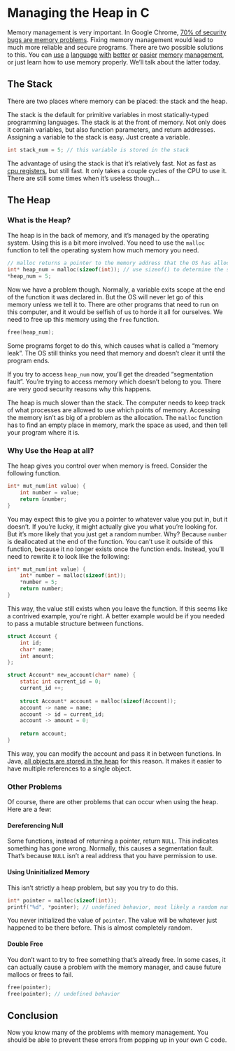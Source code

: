 # Managing the Heap in C

Memory management is very important. In Google Chrome, [70% of security bugs are memory problems](https://zdnet.com/article/chrom-70-of-all-security-bugs-are-memory-safety-issues/). Fixing memory management would lead to much more reliable and secure programs. There are two possible solutions to this. You can [use](https://www.java.com/) [a](https://www.haskell.com/) [language](https://www.python.org/) [with](https://nim-lang.org/) [better](https://www.rust-lang.org/) [or](https://en.wikipedia.org/wiki/Pony) [easier](https://docs.microsoft.com/en-us/dotnet/csharp/) [memory](https://ziglang.org/) [management](https://www.javascript.com/), or just learn how to use memory properly. We’ll talk about the latter today.

## The Stack

There are two places where memory can be placed: the stack and the heap.

The stack is the default for primitive variables in most statically-typed programming languages. The stack is at the front of memory. Not only does it contain variables, but also function parameters, and return addresses. Assigning a variable to the stack is easy. Just create a variable.

```c
int stack_num = 5; // this variable is stored in the stack
```

The advantage of using the stack is that it’s relatively fast. Not as fast as [cpu registers](https://www.section.io/engineering-education/assembly-part-1/#registers), but still fast. It only takes a couple cycles of the CPU to use it. There are still some times when it’s useless though…

## The Heap

### What is the Heap?

The heap is in the back of memory, and it’s managed by the operating system. Using this is a bit more involved. You need to use the `malloc` function to tell the operating system how much memory you need.

```c
// malloc returns a pointer to the memory address that the OS has allocated to your program
int* heap_num = malloc(sizeof(int)); // use sizeof() to determine the size of a value
*heap_num = 5;
```

Now we have a problem though. Normally, a variable exits scope at the end of the function it was declared in. But the OS will never let go of this memory unless we tell it to. There are other programs that need to run on this computer, and it would be selfish of us to horde it all for ourselves. We need to free up this memory using the `free` function.

```c
free(heap_num);
```

Some programs forget to do this, which causes what is called a “memory leak”. The OS still thinks you need that memory and doesn’t clear it until the program ends.

If you try to access `heap_num` now, you’ll get the dreaded “segmentation fault”. You’re trying to access memory which doesn’t belong to you. There are very good security reasons why this happens.

The heap is much slower than the stack. The computer needs to keep track of what processes are allowed to use which points of memory. Accessing the memory isn’t as big of a problem as the allocation. The `malloc` function has to find an empty place in memory, mark the space as used, and then tell your program where it is.

### Why Use the Heap at all?

The heap gives you control over when memory is freed. Consider the following function.

```c
int* mut_num(int value) {
    int number = value;
    return &number;
}
```

You may expect this to give you a pointer to whatever value you put in, but it doesn’t. If you’re lucky, it might actually give you what you’re looking for. But it’s more likely that you just get a random number. Why? Because `number` is deallocated at the end of the function. You can’t use it outside of this function, because it no longer exists once the function ends. Instead, you’ll need to rewrite it to look like the following:

```c
int* mut_num(int value) {
    int* number = malloc(sizeof(int));
    *number = 5;
    return number;
}
```

This way, the value still exists when you leave the function. If this seems like a contrived example, you’re right. A better example would be if you needed to pass a mutable structure between functions.

```c
struct Account {
    int id;
    char* name;
    int amount;
};

struct Account* new_account(char* name) {
    static int current_id = 0;
    current_id ++;
    
    struct Account* account = malloc(sizeof(Account));
    account -> name = name;
    account -> id = current_id;
    account -> amount = 0;
    
    return account;
}
```

This way, you can modify the account and pass it in between functions. In Java, [all objects are stored in the heap](https://www.baeldung.com/java-stack-heap) for this reason. It makes it easier to have multiple references to a single object.

### Other Problems

Of course, there are other problems that can occur when using the heap. Here are a few:

#### Dereferencing Null

Some functions, instead of returning a pointer, return `NULL`. This indicates something has gone wrong. Normally, this causes a segmentation fault. That’s because `NULL` isn’t a real address that you have permission to use.

#### Using Uninitialized Memory

This isn’t strictly a heap problem, but say you try to do this.

```c
int* pointer = malloc(sizeof(int));
printf("%d", *pointer); // undefined behavior, most likely a random number
```

You never initialized the value of `pointer`. The value will be whatever just happened to be there before. This is almost completely random.

#### Double Free

You don’t want to try to free something that’s already free. In some cases, it can actually cause a problem with the memory manager, and cause future mallocs or frees to fail.

```c
free(pointer);
free(pointer); // undefined behavior
```

## Conclusion

Now you know many of the problems with memory management. You should be able to prevent these errors from popping up in your own C code.